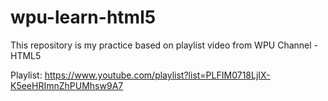 # wpu-learn-html5
This repository is my practice based on playlist video from WPU Channel - HTML5

Playlist: https://www.youtube.com/playlist?list=PLFIM0718LjIX-K5eeHRImnZhPUMhsw9A7
